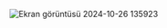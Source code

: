 ![Ekran görüntüsü 2024-10-26 135923](https://github.com/user-attachments/assets/1b52b0bd-c0db-4a4b-b994-954c78200697)

